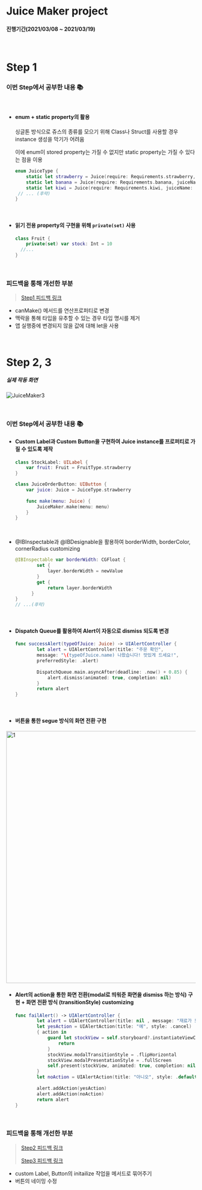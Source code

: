 
# Juice Maker project

#### 진행기간(2021/03/08 ~ 2021/03/19)

<br/> 

# Step 1

### 이번 Step에서 공부한 내용 📚

<br/>

- #### enum + static property의 활용

  싱글톤 방식으로 쥬스의 종류를 모으기 위해 Class나 Struct를 사용할 경우 instance 생성을 막기가 어려움
  
  이에 enum이 stored property는 가질 수 없지만 static property는 가질 수 있다는 점을 이용
  
  ```swift
  enum JuiceType {
      static let strawberry = Juice(require: Requirements.strawberry, juiceName: "딸기쥬스")
      static let banana = Juice(require: Requirements.banana, juiceName: "바나나쥬스")
      static let kiwi = Juice(require: Requirements.kiwi, juiceName: "키위쥬스")
   // ... (후략)
  }
  ```
  
  <br/>
  
- #### 읽기 전용 property의 구현을 위해 `private(set)` 사용

  ```swift
  class Fruit {
      private(set) var stock: Int = 10
    //...
  }
  ```


<br/>

### 피드백을 통해 개선한 부분

> [Step1 피드백 링크](https://github.com/yagom-academy/ios-juice-maker/pull/37)

- canMake() 메서드를 연산프로퍼티로 변경 
- 맥락을 통해 타입을 유추할 수 있는 경우 타입 명시를 제거
- 앱 실행중에 변경되지 않을 값에 대해 let을 사용

<br/> 

# Step 2, 3

##### **실제 작동 화면**

![JuiceMaker3](https://user-images.githubusercontent.com/67148595/111567574-8a71bb00-87e2-11eb-9a03-58de68681e99.gif)



<br/> 

### 이번 Step에서 공부한 내용 📚

- #### Custom Label과 Custom Button을 구현하여 Juice instance를 프로퍼티로 가질 수 있도록 제작

  ```swift
  class StockLabel: UILabel {
      var fruit: Fruit = FruitType.strawberry
  }
  
  class JuiceOrderButton: UIButton {
      var juice: Juice = JuiceType.strawberry
      
      func make(menu: Juice) {
          JuiceMaker.make(menu: menu)
      }
  }
  ```



<br/> 

- @IBInspectable과 @IBDesignable을 활용하여 borderWidth, borderColor, cornerRadius customizing

  ```swift
  @IBInspectable var borderWidth: CGFloat {
          set {
              layer.borderWidth = newValue
          }
          get {
              return layer.borderWidth
        }
  }
  // ...(후략)
  ```



<br/> 

- #### Dispatch Queue를 활용하여 Alert이 자동으로 dismiss 되도록 변경

  ```swift
  func successAlert(typeOfJuice: Juice) -> UIAlertController {
          let alert = UIAlertController(title: "주문 확인", 
          message: "\(typeOfJuice.name) 나왔습니다! 맛있게 드세요!", 
          preferredStyle: .alert)
          
          DispatchQueue.main.asyncAfter(deadline: .now() + 0.85) {
              alert.dismiss(animated: true, completion: nil)
          }
          return alert
  }
  ```



<br/> 

- #### 버튼을 통한 segue 방식의 화면 전환 구현

<img width="668" alt="1" src="https://user-images.githubusercontent.com/67148595/112602092-9995e000-8e56-11eb-884c-0b5eaab9e0bf.png">




<br/> 

- #### Alert의 action을 통한 화면 전환(modal로 띄워준 화면을 dismiss 하는 방식) 구현 + 화면 전환 방식 (transitionStyle) customizing

  ```swift
  func failAlert() -> UIAlertController {
          let alert = UIAlertController(title: nil , message: "재료가 모자라요 재고를 수정할까요?", preferredStyle: .alert)
          let yesAction = UIAlertAction(title: "예", style: .cancel)
          { action in
              guard let stockView = self.storyboard?.instantiateViewController(withIdentifier: "StockViewController") else {
                  return
              }
              stockView.modalTransitionStyle = .flipHorizontal
              stockView.modalPresentationStyle = .fullScreen
              self.present(stockView, animated: true, completion: nil)
          }
          let noAction = UIAlertAction(title: "아니오", style: .default)
          
          alert.addAction(yesAction)
          alert.addAction(noAction)
          return alert
  }
  ```



<br/> 

### 피드백을 통해 개선한 부분

> [Step2 피드백 링크](https://github.com/yagom-academy/ios-juice-maker/pull/51)
>
> [Step3 피드백 링크](https://github.com/yagom-academy/ios-juice-maker/pull/53)

- custom Label, Button의 initailize 작업을 메서드로 묶어주기
- 버튼의 네이밍 수정






